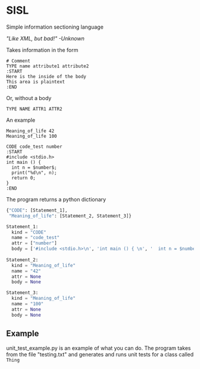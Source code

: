 # SISL
Simple information sectioning language

*"Like XML, but bad!"  -Unknown*

Takes information in the form
```
# Comment
TYPE name attribute1 attribute2
:START
Here is the inside of the body
This area is plaintext
:END
```

Or, without a body
```
TYPE NAME ATTR1 ATTR2
```

An example
```
Meaning_of_life 42
Meaning_of_life 100

CODE code_test number
:START
#include <stdio.h>
int main () { 
  int n = $number$;
  print("%d\n", n); 
  return 0; 
} 
:END
```

The program returns a python dictionary

```python
{"CODE": [Statement_1],
 "Meaning_of_life": [Statement_2, Statement_3]}

Statement_1:
  kind = "CODE"
  name = "code_test"
  attr = ["number"]
  body = ['#include <stdio.h>\n', 'int main () { \n', '  int n = $number$;\n', '  print("%d\\n", n); \n', '  return 0; \n', '} \n']
 
Statement_2:
  kind = "Meaning_of_life"
  name = "42"
  attr = None
  body = None

Statement_3:
  kind = "Meaning_of_life"
  name = "100"
  attr = None
  body = None
```


## Example
unit_test_example.py is an example of what you can do. The program takes from the file "testing.txt" and generates and runs unit tests for a class called `Thing`

